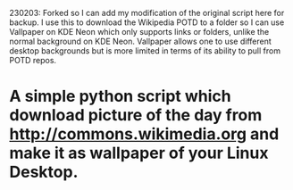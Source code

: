 230203: Forked so I can add my modification of the original script here for backup. I use this to download the Wikipedia POTD to a folder so I can use Vallpaper on KDE Neon which only supports links or folders, unlike the normal background on KDE Neon. Vallpaper allows one to use different desktop backgrounds but is more limited in terms of its ability to pull from POTD repos.

# A simple python script which download picture of the day from http://commons.wikimedia.org and make it as wallpaper of your Linux Desktop.
